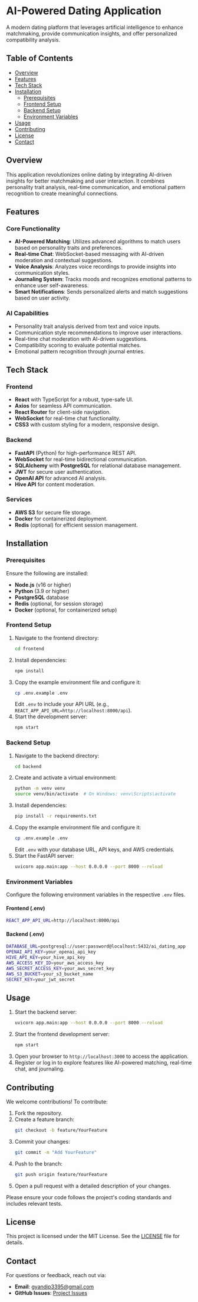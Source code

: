# AI-Powered Dating Application

A modern dating platform that leverages artificial intelligence to enhance matchmaking, provide communication insights, and offer personalized compatibility analysis.

## Table of Contents
- [Overview](#overview)
- [Features](#features)
- [Tech Stack](#tech-stack)
- [Installation](#installation)
  - [Prerequisites](#prerequisites)
  - [Frontend Setup](#frontend-setup)
  - [Backend Setup](#backend-setup)
  - [Environment Variables](#environment-variables)
- [Usage](#usage)
- [Contributing](#contributing)
- [License](#license)
- [Contact](#contact)

## Overview
This application revolutionizes online dating by integrating AI-driven insights for better matchmaking and user interaction. It combines personality trait analysis, real-time communication, and emotional pattern recognition to create meaningful connections.

## Features

### Core Functionality
- **AI-Powered Matching**: Utilizes advanced algorithms to match users based on personality traits and preferences.
- **Real-time Chat**: WebSocket-based messaging with AI-driven moderation and contextual suggestions.
- **Voice Analysis**: Analyzes voice recordings to provide insights into communication styles.
- **Journaling System**: Tracks moods and recognizes emotional patterns to enhance user self-awareness.
- **Smart Notifications**: Sends personalized alerts and match suggestions based on user activity.

### AI Capabilities
- Personality trait analysis derived from text and voice inputs.
- Communication style recommendations to improve user interactions.
- Real-time chat moderation with AI-driven suggestions.
- Compatibility scoring to evaluate potential matches.
- Emotional pattern recognition through journal entries.

## Tech Stack

### Frontend
- **React** with TypeScript for a robust, type-safe UI.
- **Axios** for seamless API communication.
- **React Router** for client-side navigation.
- **WebSocket** for real-time chat functionality.
- **CSS3** with custom styling for a modern, responsive design.

### Backend
- **FastAPI** (Python) for high-performance REST API.
- **WebSocket** for real-time bidirectional communication.
- **SQLAlchemy** with **PostgreSQL** for relational database management.
- **JWT** for secure user authentication.
- **OpenAI API** for advanced AI analysis.
- **Hive API** for content moderation.

### Services
- **AWS S3** for secure file storage.
- **Docker** for containerized deployment.
- **Redis** (optional) for efficient session management.

## Installation

### Prerequisites
Ensure the following are installed:
- **Node.js** (v16 or higher)
- **Python** (3.9 or higher)
- **PostgreSQL** database
- **Redis** (optional, for session storage)
- **Docker** (optional, for containerized setup)

### Frontend Setup
1. Navigate to the frontend directory:
   ```bash
   cd frontend
   ```
2. Install dependencies:
   ```bash
   npm install
   ```
3. Copy the example environment file and configure it:
   ```bash
   cp .env.example .env
   ```
   Edit `.env` to include your API URL (e.g., `REACT_APP_API_URL=http://localhost:8000/api`).
4. Start the development server:
   ```bash
   npm start
   ```

### Backend Setup
1. Navigate to the backend directory:
   ```bash
   cd backend
   ```
2. Create and activate a virtual environment:
   ```bash
   python -m venv venv
   source venv/bin/activate  # On Windows: venv\Scripts\activate
   ```
3. Install dependencies:
   ```bash
   pip install -r requirements.txt
   ```
4. Copy the example environment file and configure it:
   ```bash
   cp .env.example .env
   ```
   Edit `.env` with your database URL, API keys, and AWS credentials.
5. Start the FastAPI server:
   ```bash
   uvicorn app.main:app --host 0.0.0.0 --port 8000 --reload
   ```

### Environment Variables
Configure the following environment variables in the respective `.env` files.

#### Frontend (.env)
```bash
REACT_APP_API_URL=http://localhost:8000/api
```

#### Backend (.env)
```bash
DATABASE_URL=postgresql://user:password@localhost:5432/ai_dating_app
OPENAI_API_KEY=your_openai_api_key
HIVE_API_KEY=your_hive_api_key
AWS_ACCESS_KEY_ID=your_aws_access_key
AWS_SECRET_ACCESS_KEY=your_aws_secret_key
AWS_S3_BUCKET=your_s3_bucket_name
SECRET_KEY=your_jwt_secret
```

## Usage
1. Start the backend server:
   ```bash
   uvicorn app.main:app --host 0.0.0.0 --port 8000 --reload
   ```
2. Start the frontend development server:
   ```bash
   npm start
   ```
3. Open your browser to `http://localhost:3000` to access the application.
4. Register or log in to explore features like AI-powered matching, real-time chat, and journaling.

## Contributing
We welcome contributions! To contribute:
1. Fork the repository.
2. Create a feature branch:
   ```bash
   git checkout -b feature/YourFeature
   ```
3. Commit your changes:
   ```bash
   git commit -m "Add YourFeature"
   ```
4. Push to the branch:
   ```bash
   git push origin feature/YourFeature
   ```
5. Open a pull request with a detailed description of your changes.

Please ensure your code follows the project's coding standards and includes relevant tests.

## License
This project is licensed under the MIT License. See the [LICENSE](LICENSE) file for details.

## Contact
For questions or feedback, reach out via:
- **Email**: gyandip3395@gmail.com
- **GitHub Issues**: [Project Issues](https://github.com/gyandip-chauhan/ai-dating-app/issues)
